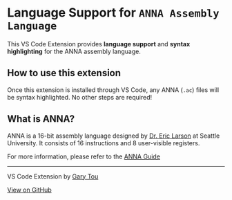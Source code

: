 # Language Support for `ANNA Assembly Language`

This VS Code Extension provides **language support** and **syntax highlighting** for the ANNA assembly language.

## How to use this extension

Once this extension is installed through VS Code, any ANNA (`.ac`) files will be syntax highlighted. No other steps are required!

## What is ANNA?

ANNA is a 16-bit assembly language designed by [Dr. Eric Larson](https://www.seattleu.edu/scieng/about/faculty-and-staff/profiles/larson-eric.html) at Seattle University. It consists of 16 instructions and 8 user-visible registers.

For more information, please refer to the [ANNA Guide](http://fac-staff.seattleu.edu/elarson/web/Software/anna/ANNA_Guide.doc)

---

VS Code Extension by [Gary Tou](https://garytou.com)

[View on GitHub](https://github.com/garyhtou/vscode-anna-language)
